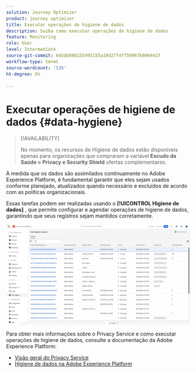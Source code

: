 ```yaml
---
solution: Journey Optimizer
product: journey optimizer
title: Executar operações de higiene de dados
description: Saiba como executar operações de higiene de dados
feature: Monitoring
role: User
level: Intermediate
source-git-commit: 645db980155993155a10d27f4ff59967b000442f
workflow-type: tm+mt
source-wordcount: '135'
ht-degree: 6%

---
```


# Executar operações de higiene de dados {#data-hygiene}

>[!AVAILABILITY]
>
>No momento, os recursos de Higiene de dados estão disponíveis apenas para organizações que compraram a variável **Escudo da Saúde** e **Privacy e Security Shield** ofertas complementares.


À medida que os dados são assimilados continuamente no Adobe Experience Platform, é fundamental garantir que eles sejam usados conforme planejado, atualizados quando necessário e excluídos de acordo com as políticas organizacionais.

Essas tarefas podem ser realizadas usando o **[!UICONTROL Higiene de dados]** , que permite configurar e agendar operações de higiene de dados, garantindo que seus registros sejam mantidos corretamente.

![](assets/data-hygiene.png)

Para obter mais informações sobre o Privacy Service e como executar operações de higiene de dados, consulte a documentação da Adobe Experience Platform:

* [Visão geral do Privacy Service](https://experienceleague.adobe.com/docs/experience-platform/privacy/home.html?lang=pt-BR)
* [Higiene de dados na Adobe Experience Platform](https://experienceleague.adobe.com/docs/experience-platform/hygiene/home.html?lang=en)

